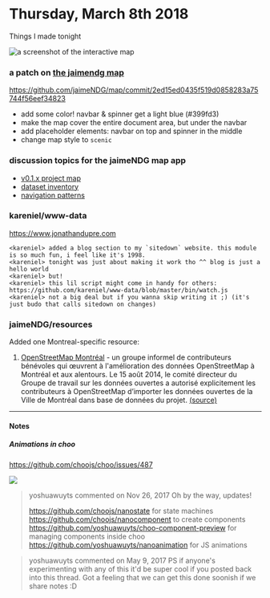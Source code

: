 # Thursday, March 8th 2018
[//]: # (10:11 PM)

Things I made tonight

<img 
  alt="a screenshot of the interactive map" 
  src="https://github.com/jaimeNDG/map/raw/master/docs/website-screenshot.png" />


### a patch on [the jaimendg map](https://jaimendg.netlify.com) 

https://github.com/jaimeNDG/map/commit/2ed15ed0435f519d0858283a75744f56eef34823

- add some color! navbar & spinner get a light blue (#399fd3)
- make the map cover the entire document area, but under the navbar
- add placeholder elements:  navbar on top and spinner in the middle
- change map style to `scenic`


### discussion topics for the jaimeNDG map app

- [v0.1.x project map](https://github.com/jaimeNDG/map/issues/1)
- [dataset inventory](https://github.com/jaimeNDG/map/issues/2)
- [navigation patterns](https://github.com/jaimeNDG/map/issues/3)


### kareniel/www-data

https://www.jonathandupre.com

```
<kareniel> added a blog section to my `sitedown` website. this module is so much fun, i feel like it's 1998.
<kareniel> tonight was just about making it work tho ^^ blog is just a hello world
<kareniel> but!
<kareniel> this lil script might come in handy for others: https://github.com/kareniel/www-data/blob/master/bin/watch.js
<kareniel> not a big deal but if you wanna skip writing it ;) (it's just budo that calls sitedown on changes)

```


### jaimeNDG/resources

Added one Montreal-specific resource:

  1. [OpenStreetMap Montréal](http://www.openstreetmap-montreal.org) - un groupe informel de contributeurs bénévoles qui œuvrent à l'amélioration des données OpenStreetMap à Montréal et aux alentours. Le 15 août 2014, le comité directeur du Groupe de travail sur les données ouvertes a autorisé explicitement les contributeurs à OpenStreetMap d’importer les données ouvertes de la Ville de Montréal dans base de données du projet. [(source)](http://donnees.ville.montreal.qc.ca/portail/licence#autorisation)

---

#### Notes 


##### Animations in choo 

https://github.com/choojs/choo/issues/487 

<img src="https://cloud.githubusercontent.com/assets/2467194/25527566/8efba646-2c19-11e7-9a0c-d979cc7b43af.gif">

> yoshuawuyts commented on Nov 26, 2017
> Oh by the way, updates!
>
> https://github.com/choojs/nanostate for state machines
> https://github.com/choojs/nanocomponent to create components
> https://github.com/yoshuawuyts/choo-component-preview for managing components inside choo
> https://github.com/yoshuawuyts/nanoanimation for JS animations

> yoshuawuyts commented on May 9, 2017
> PS if anyone's experimenting with any of this it'd be super cool if you posted back into this thread. Got a feeling that we can get this done soonish if we share notes :D


